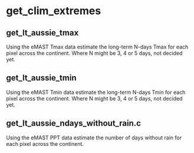 # get_clim_extremes

## get_lt_aussie_tmax

Using the eMAST Tmax data estimate the long-term N-days Tmax for each pixel across the continent. Where N might be 3, 4 or 5 days, not decided yet.

## get_lt_aussie_tmin

Using the eMAST Tmin data estimate the long-term N-days Tmin for each pixel across the continent. Where N might be 3, 4 or 5 days, not decided yet.

## get_lt_aussie_ndays_without_rain.c

Using the eMAST PPT data estimate the number of days without rain for each pixel across the continent. 
